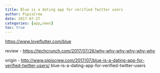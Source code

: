 ```yaml
---
title: Blue is a dating app for verified Twitter users
author: PipisCrew
date: 2017-07-27
categories: [app,news]
toc: true
---
```


https://www.loveflutter.com/blue

review - https://techcrunch.com/2017/07/26/why-why-why-why-why-why

origin - http://www.pipiscrew.com/2017/07/blue-is-a-dating-app-for-verified-twitter-users/ blue-is-a-dating-app-for-verified-twitter-users